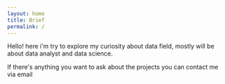 ```yaml
---
layout: home
title: Brief
permalink: /
---
```


Hello! here i'm try to explore my curiosity about data field, mostly will be about data analyst and data science.

If there's anything you want to ask about the projects you can contact me via email